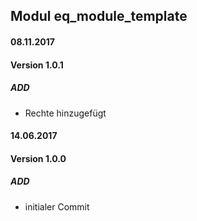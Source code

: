 ## Modul eq_module_template

#### 08.11.2017
#### Version 1.0.1
##### ADD
- Rechte hinzugefügt

#### 14.06.2017
#### Version 1.0.0
##### ADD
- initialer Commit
